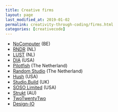 ```yaml
---
title: Creative firms
layout: page
last_modified_at: 2019-01-02
permalink: creativity-through-coding/firms.html
categories: [creativecode]
---
```


- [NoComputer](http://nocomputer.be/) (BE)
- [RNDR](https://rndr.studio/) (NL)
- [LUST](https://lust.nl) (NL)
- [DIA](http://dia.tv/) (USA)
- [Pilotfish](http://www.pilotfish.eu/) (The Netherland)
- [Random Studio](http://random.studio/) (The Netherland)
- [Hush](https://heyhush.com/) (USA)
- [Studio.Build](https://studio.build/) (UK)
- [SOSO Limited](https://www.sosolimited.com/) (USA)
- [Strukt](http://strukt.com) (AU)
- [TwoTwentyTwo](http://twotwentytwo.se/)
- [Design-IO](http://design-io.com/)

